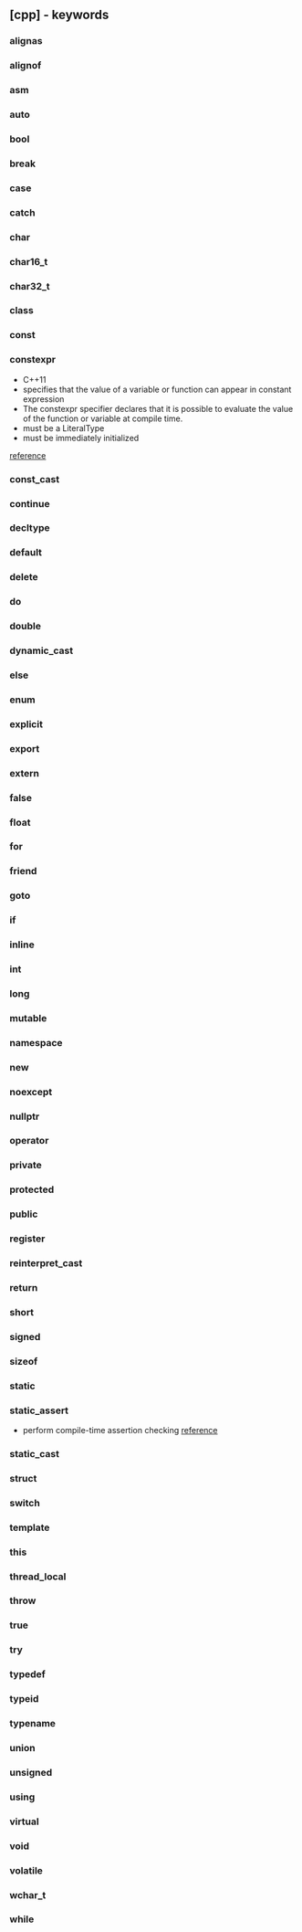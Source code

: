 ## [cpp] - keywords

### alignas

### alignof

### asm

### auto

### bool

### break

### case

### catch


### char


### char16_t


### char32_t


### class


### const


### constexpr
* C++11
* specifies that the value of a variable or function can appear in constant expression
* The constexpr specifier declares that it is possible to evaluate the value of the function or variable at compile time.
* must be a LiteralType
* must be immediately initialized

[reference](https://en.cppreference.com/w/cpp/language/constexpr)
### const_cast


### continue


### decltype


### default


### delete


### do


### double


### dynamic_cast


### else


### enum


### explicit


### export


### extern


### false


### float


### for


### friend


### goto


### if


### inline


### int


### long


### mutable


### namespace


### new


### noexcept


### nullptr


### operator


### private


### protected


### public


### register


### reinterpret_cast


### return


### short


### signed


### sizeof


### static


### static_assert
* perform compile-time assertion checking
[reference](https://en.cppreference.com/w/cpp/language/static_assert)
### static_cast


### struct


### switch


### template


### this


### thread_local


### throw


### true


### try


### typedef


### typeid


### typename


### union


### unsigned


### using


### virtual


### void


### volatile


### wchar_t


### while


